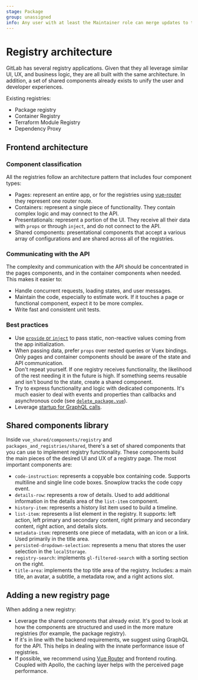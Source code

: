 ```yaml
---
stage: Package
group: unassigned
info: Any user with at least the Maintainer role can merge updates to this content. For details, see https://docs.gitlab.com/ee/development/development_processes.html#development-guidelines-review.
---
```


# Registry architecture

GitLab has several registry applications. Given that they all leverage similar UI, UX, and business
logic, they are all built with the same architecture. In addition, a set of shared components
already exists to unify the user and developer experiences.

Existing registries:

- Package registry
- Container Registry
- Terraform Module Registry
- Dependency Proxy

## Frontend architecture

### Component classification

All the registries follow an architecture pattern that includes four component types:

- Pages: represent an entire app, or for the registries using [vue-router](https://v3.router.vuejs.org/) they represent one router
  route.
- Containers: represent a single piece of functionality. They contain complex logic and may
  connect to the API.
- Presentationals: represent a portion of the UI. They receive all their data with `props` or through
  `inject`, and do not connect to the API.
- Shared components: presentational components that accept a various array of configurations and are
  shared across all of the registries.

### Communicating with the API

The complexity and communication with the API should be concentrated in the pages components, and
in the container components when needed. This makes it easier to:

- Handle concurrent requests, loading states, and user messages.
- Maintain the code, especially to estimate work. If it touches a page or functional component,
  expect it to be more complex.
- Write fast and consistent unit tests.

### Best practices

- Use [`provide` or `inject`](https://v2.vuejs.org/v2/api/?redirect=true#provide-inject)
  to pass static, non-reactive values coming from the app initialization.
- When passing data, prefer `props` over nested queries or Vuex bindings. Only pages and
  container components should be aware of the state and API communication.
- Don't repeat yourself. If one registry receives functionality, the likelihood of the rest needing
  it in the future is high. If something seems reusable and isn't bound to the state, create a
  shared component.
- Try to express functionality and logic with dedicated components. It's much easier to deal with
  events and properties than callbacks and asynchronous code (see
  [`delete_package.vue`](https://gitlab.com/gitlab-org/gitlab/-/blob/master/app/assets/javascripts/packages_and_registries/package_registry/components/functional/delete_package.vue)).
- Leverage [startup for GraphQL calls](graphql.md#making-initial-queries-early-with-graphql-startup-calls).

## Shared components library

Inside `vue_shared/components/registry` and `packages_and_registries/shared`, there's a set of
shared components that you can use to implement registry functionality. These components build the
main pieces of the desired UI and UX of a registry page. The most important components are:

- `code-instruction`: represents a copyable box containing code. Supports multiline and single line
  code boxes. Snowplow tracks the code copy event.
- `details-row`: represents a row of details. Used to add additional information in the details area of
  the `list-item` component.
- `history-item`: represents a history list item used to build a timeline.
- `list-item`: represents a list element in the registry. It supports: left action, left primary and
  secondary content, right primary and secondary content, right action, and details slots.
- `metadata-item`: represents one piece of metadata, with an icon or a link. Used primarily in the
  title area.
- `persisted-dropdown-selection`: represents a menu that stores the user selection in the
  `localStorage`.
- `registry-search`: implements `gl-filtered-search` with a sorting section on the right.
- `title-area`: implements the top title area of the registry. Includes: a main title, an avatar, a
  subtitle, a metadata row, and a right actions slot.

## Adding a new registry page

When adding a new registry:

- Leverage the shared components that already exist. It's good to look at how the components are
  structured and used in the more mature registries (for example, the package registry).
- If it's in line with the backend requirements, we suggest using GraphQL for the API. This helps in
  dealing with the innate performance issue of registries.
- If possible, we recommend using [Vue Router](https://v3.router.vuejs.org/)
  and frontend routing. Coupled with Apollo, the caching layer helps with the perceived page
  performance.
